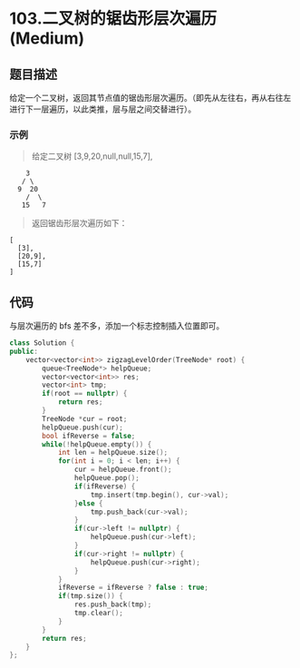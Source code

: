 # 103.二叉树的锯齿形层次遍历 (Medium)

## 题目描述

给定一个二叉树，返回其节点值的锯齿形层次遍历。（即先从左往右，再从右往左进行下一层遍历，以此类推，层与层之间交替进行）。

### 示例

> 给定二叉树 [3,9,20,null,null,15,7],

```
    3
   / \
  9  20
    /  \
   15   7
```

> 返回锯齿形层次遍历如下：

```
[
  [3],
  [20,9],
  [15,7]
]
```

## 代码

与层次遍历的 bfs 差不多，添加一个标志控制插入位置即可。

```c++ tab="bfs"
class Solution {
public:
    vector<vector<int>> zigzagLevelOrder(TreeNode* root) {
        queue<TreeNode*> helpQueue;
        vector<vector<int>> res;
        vector<int> tmp;
        if(root == nullptr) {
            return res;
        }
        TreeNode *cur = root;
        helpQueue.push(cur);
        bool ifReverse = false;
        while(!helpQueue.empty()) {
            int len = helpQueue.size();
            for(int i = 0; i < len; i++) {
                cur = helpQueue.front();
                helpQueue.pop();
                if(ifReverse) {
                    tmp.insert(tmp.begin(), cur->val);
                }else {
                    tmp.push_back(cur->val);
                }
                if(cur->left != nullptr) {
                    helpQueue.push(cur->left);
                }
                if(cur->right != nullptr) {
                    helpQueue.push(cur->right);
                }
            }
            ifReverse = ifReverse ? false : true;
            if(tmp.size()) {
                res.push_back(tmp);
                tmp.clear();
            }
        }
        return res;
    }
};
```
